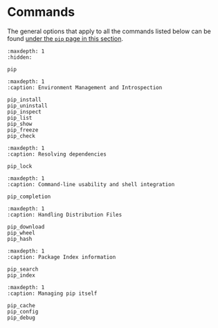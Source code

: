 # Commands

The general options that apply to all the commands listed below can be
found [under the `pip` page in this section](pip).

```{toctree}
:maxdepth: 1
:hidden:

pip
```

```{toctree}
:maxdepth: 1
:caption: Environment Management and Introspection

pip_install
pip_uninstall
pip_inspect
pip_list
pip_show
pip_freeze
pip_check
```

```{toctree}
:maxdepth: 1
:caption: Resolving dependencies

pip_lock
```

```{toctree}
:maxdepth: 1
:caption: Command-line usability and shell integration

pip_completion
```

```{toctree}
:maxdepth: 1
:caption: Handling Distribution Files

pip_download
pip_wheel
pip_hash
```

```{toctree}
:maxdepth: 1
:caption: Package Index information

pip_search
pip_index
```

```{toctree}
:maxdepth: 1
:caption: Managing pip itself

pip_cache
pip_config
pip_debug
```
